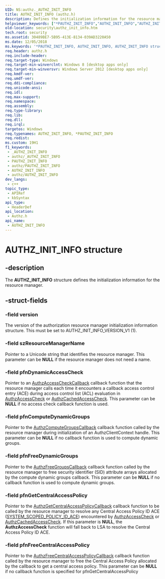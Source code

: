 ```yaml
---
UID: NS:authz._AUTHZ_INIT_INFO
title: AUTHZ_INIT_INFO (authz.h)
description: Defines the initialization information for the resource manager.
helpviewer_keywords: ["*PAUTHZ_INIT_INFO","AUTHZ_INIT_INFO","AUTHZ_INIT_INFO structure [Security]","PAUTHZ_INIT_INFO","PAUTHZ_INIT_INFO structure pointer [Security]","authz/AUTHZ_INIT_INFO","authz/PAUTHZ_INIT_INFO","security.authz_init_info"]
old-location: security\authz_init_info.htm
tech.root: security
ms.assetid: 30489BE7-5B95-413E-8134-039AD3220A50
ms.date: 12/05/2018
ms.keywords: '*PAUTHZ_INIT_INFO, AUTHZ_INIT_INFO, AUTHZ_INIT_INFO structure [Security], PAUTHZ_INIT_INFO, PAUTHZ_INIT_INFO structure pointer [Security], authz/AUTHZ_INIT_INFO, authz/PAUTHZ_INIT_INFO, security.authz_init_info'
req.header: authz.h
req.include-header: 
req.target-type: Windows
req.target-min-winverclnt: Windows 8 [desktop apps only]
req.target-min-winversvr: Windows Server 2012 [desktop apps only]
req.kmdf-ver: 
req.umdf-ver: 
req.ddi-compliance: 
req.unicode-ansi: 
req.idl: 
req.max-support: 
req.namespace: 
req.assembly: 
req.type-library: 
req.lib: 
req.dll: 
req.irql: 
targetos: Windows
req.typenames: AUTHZ_INIT_INFO, *PAUTHZ_INIT_INFO
req.redist: 
ms.custom: 19H1
f1_keywords:
 - _AUTHZ_INIT_INFO
 - authz/_AUTHZ_INIT_INFO
 - PAUTHZ_INIT_INFO
 - authz/PAUTHZ_INIT_INFO
 - AUTHZ_INIT_INFO
 - authz/AUTHZ_INIT_INFO
dev_langs:
 - c++
topic_type:
 - APIRef
 - kbSyntax
api_type:
 - HeaderDef
api_location:
 - Authz.h
api_name:
 - AUTHZ_INIT_INFO
---
```


# AUTHZ_INIT_INFO structure


## -description

The <b>AUTHZ_INIT_INFO</b> structure defines the initialization information for the resource manager.

## -struct-fields

### -field version

The version of the authorization resource manager initialization information structure. This must be set to AUTHZ_INIT_INFO_VERSION_V1 (1).

### -field szResourceManagerName

Pointer to a Unicode string that identifies the resource manager. This parameter can be <b>NULL</b> if the resource manager does not need a name.

### -field pfnDynamicAccessCheck

Pointer to an <a href="https://docs.microsoft.com/windows/desktop/SecAuthZ/authzaccesscheckcallback">AuthzAccessCheckCallback</a> callback function that the resource manager calls each time it encounters a callback access control entry (ACE) during access control list (ACL) evaluation in <a href="https://docs.microsoft.com/windows/desktop/api/authz/nf-authz-authzaccesscheck">AuthzAccessCheck</a> or <a href="https://docs.microsoft.com/windows/desktop/api/authz/nf-authz-authzcachedaccesscheck">AuthzCachedAccessCheck</a>. This parameter can be <b>NULL</b> if no access check callback function is used.

### -field pfnComputeDynamicGroups

Pointer to the <a href="https://docs.microsoft.com/windows/desktop/SecAuthZ/authzcomputegroupscallback">AuthzComputeGroupsCallback</a> callback function called by the resource manager during initialization of an AuthzClientContext handle. This parameter can be <b>NULL</b> if no callback function is used to compute dynamic groups.

### -field pfnFreeDynamicGroups

Pointer to the <a href="https://docs.microsoft.com/windows/desktop/SecAuthZ/authzfreegroupscallback">AuthzFreeGroupsCallback</a> callback function called by the resource manager to free security identifier (SID) attribute arrays allocated by the compute dynamic groups callback. This parameter can be <b>NULL</b> if no callback function is used to compute dynamic groups.

### -field pfnGetCentralAccessPolicy

Pointer to the <a href="https://docs.microsoft.com/windows/desktop/SecAuthZ/authzgetcentralaccesspolicycallback-">AuthzGetCentralAccessPolicyCallback</a> callback function to be called by the resource manager to resolve any Central Access Policy ID ACE (<a href="https://docs.microsoft.com/windows/desktop/api/winnt/ns-winnt-system_scoped_policy_id_ace">SYSTEM_SCOPED_POLICY_ID_ACE</a>) encountered by <a href="https://docs.microsoft.com/windows/desktop/api/authz/nf-authz-authzaccesscheck">AuthzAccessCheck</a> or <a href="https://docs.microsoft.com/windows/desktop/api/authz/nf-authz-authzcachedaccesscheck">AuthzCachedAccessCheck</a>. If this parameter is <b>NULL</b>, the <b>AuthzAccessCheck</b> function will fall back to LSA to resolve the Central Access Policy ID ACE.

### -field pfnFreeCentralAccessPolicy

Pointer to the <a href="https://docs.microsoft.com/windows/desktop/SecAuthZ/authzfreecentralaccesspolicycallback">AuthzFreeCentralAccessPolicyCallback</a> callback function called by the resource manager to free the Central Access Policy allocated by the callback to get a central access policy. This parameter can be <b>NULL</b> if no callback function is specified for pfnGetCentralAccessPolicy

